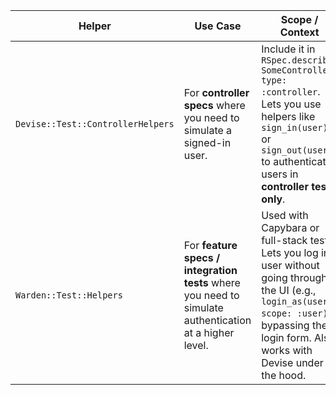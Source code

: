 | **Helper**                        | **Use Case**                                                                                           | **Scope / Context**                                                                                                                                                                                  |
| --------------------------------- | ------------------------------------------------------------------------------------------------------ | ---------------------------------------------------------------------------------------------------------------------------------------------------------------------------------------------------- |
| `Devise::Test::ControllerHelpers` | For **controller specs** where you need to simulate a signed-in user.                                  | Include it in `RSpec.describe SomeController, type: :controller`. Lets you use helpers like `sign_in(user)` or `sign_out(user)` to authenticate users in **controller tests only**.                  |
| `Warden::Test::Helpers`           | For **feature specs / integration tests** where you need to simulate authentication at a higher level. | Used with Capybara or full-stack tests. Lets you log in a user without going through the UI (e.g., `login_as(user, scope: :user)`), bypassing the login form. Also works with Devise under the hood. |
